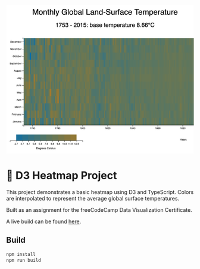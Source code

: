 ![screenshot](./screenshot.png)
# 🚀 D3 Heatmap Project

This project demonstrates a basic heatmap using D3 and TypeScript.
Colors are interpolated to represent the average global surface temperatures.

Built as an assignment for the freeCodeCamp Data Visualization Certificate. 

A live build can be found [here](https://aaronishibashi.com/portfolio/web/d3-heat-map).

## Build

```
npm install
npm run build
```
